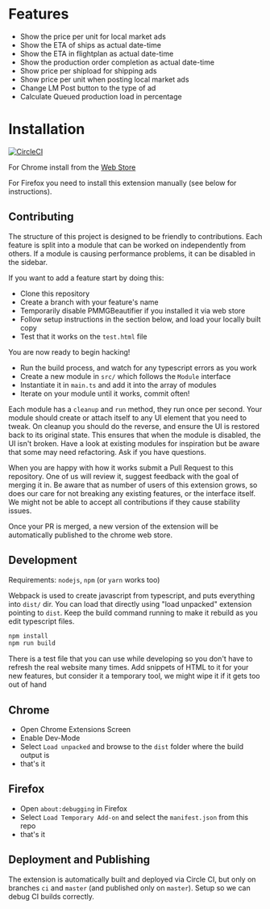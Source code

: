 # Features

* Show the price per unit for local market ads
* Show the ETA of ships as actual date-time
* Show the ETA in flightplan as actual date-time
* Show the production order completion as actual date-time
* Show price per shipload for shipping ads
* Show price per unit when posting local market ads
* Change LM Post button to the type of ad
* Calculate Queued production load in percentage

# Installation
[![CircleCI](https://circleci.com/gh/YarekTyshchenko/PMMGBeautifier.svg?style=shield)](https://circleci.com/gh/YarekTyshchenko/PMMGBeautifier)

For Chrome install from the [Web Store](https://chrome.google.com/webstore/detail/pmmg-beautifier/joibdcdllfaoegdpjkefncnmcmbkkabi)

For Firefox you need to install this extension manually (see below for instructions). 

## Contributing

The structure of this project is designed to be friendly to contributions.
Each feature is split into a module that can be worked on independently
from others. If a module is causing performance problems, it can be disabled
in the sidebar.

If you want to add a feature start by doing this:
- Clone this repository
- Create a branch with your feature's name
- Temporarily disable PMMGBeautifier if you installed it via web store 
- Follow setup instructions in the section below, and load your locally built copy
- Test that it works on the `test.html` file

You are now ready to begin hacking!
- Run the build process, and watch for any typescript errors as you work
- Create a new module in `src/` which follows the `Module` interface
- Instantiate it in `main.ts` and add it into the array of modules
- Iterate on your module until it works, commit often!

Each module has a `cleanup` and `run` method, they run once per second.
Your module should create or attach itself to any UI element that you need
to tweak. On cleanup you should do the reverse, and ensure the UI is
restored back to its original state. This ensures that when the module is
disabled, the UI isn't broken. Have a look at existing modules for inspiration
but be aware that some may need refactoring. Ask if you have questions.

When you are happy with how it works submit a Pull Request to this repository.
One of us will review it, suggest feedback with the goal of merging it in.
Be aware that as number of users of this extension grows, so does our care for
not breaking any existing features, or the interface itself. We might not be
able to accept all contributions if they cause stability issues.

Once your PR is merged, a new version of the extension will be automatically
published to the chrome web store.

## Development

Requirements: `nodejs`, `npm` (or `yarn` works too)

Webpack is used to create javascript from typescript, and puts everything into
`dist/` dir.
You can load that directly using "load unpacked" extension pointing to `dist`.
Keep the build command running to make it rebuild as you edit typescript files.
```bash
npm install
npm run build
```

There is a test file that you can use while developing so you don't have to
refresh the real website many times. Add snippets of HTML to it for your new
features, but consider it a temporary tool, we might wipe it if it gets too
out of hand

## Chrome

* Open Chrome Extensions Screen
* Enable Dev-Mode
* Select `Load unpacked` and browse to the `dist` folder where the build output is
* that's it

## Firefox

* Open `about:debugging` in Firefox
* Select `Load Temporary Add-on` and select the `manifest.json` from this repo
* that's it

## Deployment and Publishing

The extension is automatically built and deployed via Circle CI, but only on
branches `ci` and `master` (and published only on `master`). Setup so we
can debug CI builds correctly.
